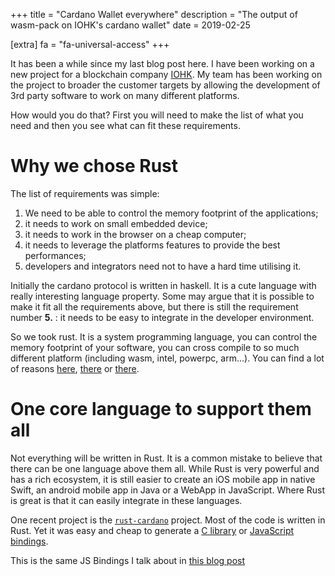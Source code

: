 +++
title = "Cardano Wallet everywhere"
description = "The output of wasm-pack on IOHK's cardano wallet"
date = 2019-02-25

[extra]
fa = "fa-universal-access"
+++

It has been a while since my last blog post here. I have been working on a new
project for a blockchain company [IOHK](https://iohk.io). My team has been
working on the project to broader the customer targets by allowing the
development of 3rd party software to work on many different platforms.

<!-- more -->

How would you do that? First you will need to make the list of what you need
and then you see what can fit these requirements.

# Why we chose Rust

The list of requirements was simple:

1. We need to be able to control the memory footprint of the applications;
2. it needs to work on small embedded device;
3. it needs to work in the browser on a cheap computer;
4. it needs to leverage the platforms features to provide the best performances;
5. developers and integrators need not to have a hard time utilising it.

Initially the cardano protocol is written in haskell. It is a cute language
with really interesting language property. Some may argue that
it is possible to make it fit all the requirements above, but there is
still the requirement number **5.** : it needs to be easy to integrate in
the developer environment.

So we took rust. It is a system programming language, you can control the
memory footprint of your software, you can cross compile to so much
different platform (including wasm, intel, powerpc, arm...). You can find
a lot of reasons
[here](https://medium.com/mozilla-tech/why-rust-is-the-most-loved-language-by-developers-666add782563),
[there](https://www.reddit.com/r/rust/comments/4l44z3/why_should_i_use_rust/)
or [there](https://medium.com/paritytech/why-rust-846fd3320d3f).

# One core language to support them all

Not everything will be written in Rust. It is a common mistake to believe that
there can be one language above them all. While Rust is very powerful and
has a rich ecosystem, it is still easier to create an iOS mobile app in native
Swift, an android mobile app in Java or a WebApp in JavaScript. Where Rust is
great is that it can easily integrate in these languages.

One recent project is the [`rust-cardano`](https://github.com/input-output-hk/rust-cardano)
project. Most of the code is written in Rust. Yet it was easy and cheap to
generate a [C library](https://github.com/input-output-hk/rust-cardano/tree/master/cardano-c)
or [JavaScript bindings](https://github.com/input-output-hk/js-cardano-wasm).

This is the same JS Bindings I talk about in [this blog post](@/blog/cardano-wallet.md)
